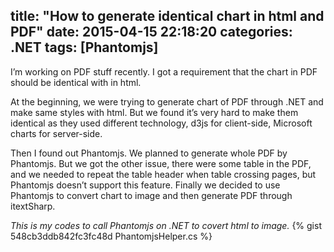 title: "How to generate identical chart in html and PDF"
date: 2015-04-15 22:18:20
categories: .NET
tags: [Phantomjs]
---
I’m working on PDF stuff recently. I got a requirement that the chart in PDF should be identical with in html. 

At the beginning, we were trying to generate chart of PDF through .NET  and make same styles with html. But we found it’s very hard to make them identical as they used different technology, d3js for client-side, Microsoft charts for server-side.

Then I found out Phantomjs. We planned to generate whole PDF by Phantomjs. But we got the other issue, there were some table in the PDF, and we needed to repeat the table header when table crossing pages, but Phantomjs doesn’t support this feature. Finally we decided to use Phantomjs to convert chart to image and then generate PDF through itextSharp.

*This is my codes to call Phantomjs on .NET to covert html to image.*
{% gist 548cb3ddb842fc3fc48d PhantomjsHelper.cs %}